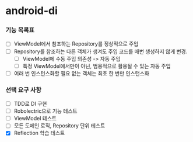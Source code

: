 # android-di

### 기능 목록표
- [ ] ViewModel에서 참조하는 Repository를 정상적으로 주입
- [ ] Repository를 참조하는 다른 객체가 생겨도 주입 코드를 매번 생성하지 않게 변경.
  - [ ] ViewModel에 수동 주입 의존성 -> 자동 주입
  - [ ] 특정 ViewModel에서만이 아닌, 범용적으로 활용될 수 있는 자동 주입
- [ ] 여러 번 인스턴스화할 필요 없는 객체는 최초 한 번만 인스턴스화

### 선택 요구 사항
- [ ] TDD로 DI 구현
- [ ] Robolectric으로 기능 테스트
- [ ] ViewModel 테스트
- [ ] 모든 도메인 로직, Repository 단위 테스트
- [x] Reflection 학습 테스트
